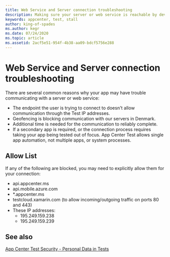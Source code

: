 ```yaml
---
title: Web Service and Server connection troubleshooting
description: Making sure your server or web service is reachable by devices in App Center Test
keywords: appcenter, test, stall
author: king-of-spades
ms.author: kegr
ms.date: 07/24/2020
ms.topic: article
ms.assetid: 2acf5e51-954f-4b38-aa09-bdcf5756e288 
---
```


# Web Service and Server connection troubleshooting
There are several common reasons why your app may have trouble communicating with a server or web service:

- The endpoint the user is trying to connect to doesn't allow communication through the Test IP addresses. 
- Geofencing is blocking communication with our servers in Denmark.
- Additional time is needed for the communication to reliably complete.
- If a secondary app is required, or the connection process requires taking your app being tested out of focus. App Center Test allows single app automation, not multiple apps, or system processes.

## Allow List
If any of the following are blocked, you may need to explicitly allow them for your connection: 

- api.appcenter.ms 
- api.mobile.azure.com 
- *.appcenter.ms 
- testcloud.xamarin.com (to allow incoming/outgoing traffic on ports 80 and 443)
- These IP addresses:
   - 195.249.159.238
   - 195.249.159.239
   
## See also
[App Center Test Security - Personal Data in Tests](~/test-cloud/security.md#personal-data-in-tests)